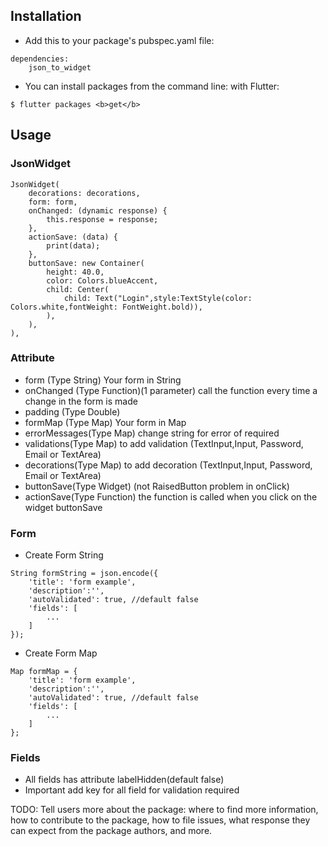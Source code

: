 <!-- 
This README describes the package. If you publish this package to pub.dev,
this README's contents appear on the landing page for your package.

For information about how to write a good package README, see the guide for
[writing package pages](https://dart.dev/guides/libraries/writing-package-pages). 

For general information about developing packages, see the Dart guide for
[creating packages](https://dart.dev/guides/libraries/create-library-packages)
and the Flutter guide for
[developing packages and plugins](https://flutter.dev/developing-packages). 
-->

## Installation

* Add this to your package's pubspec.yaml file:

```
dependencies: 
    json_to_widget
```

* You can install packages from the command line: with Flutter:

```
$ flutter packages <b>get</b>
```

## Usage

### JsonWidget

```
JsonWidget(
    decorations: decorations,
    form: form,
    onChanged: (dynamic response) {
        this.response = response;
    },
    actionSave: (data) {
        print(data);
    },
    buttonSave: new Container(
        height: 40.0,
        color: Colors.blueAccent,
        child: Center(
            child: Text("Login",style:TextStyle(color: Colors.white,fontWeight: FontWeight.bold)),
        ),
    ),
),
```

### Attribute
* form (Type String) Your form in String
* onChanged (Type Function)(1 parameter) call the function every time a change in the form is made
* padding (Type Double)
* formMap (Type Map) Your form in Map 
* errorMessages(Type Map) change string for error of required
* validations(Type Map) to add validation (TextInput,Input, Password, Email or TextArea)
* decorations(Type Map) to add decoration (TextInput,Input, Password, Email or TextArea)
* buttonSave(Type Widget) (not RaisedButton problem in onClick)
* actionSave(Type Function) the function is called when you click on the widget buttonSave

### Form
* Create Form String
```
String formString = json.encode({
    'title': 'form example',
    'description':'',
    'autoValidated': true, //default false
    'fields': [
        ...
    ]
});
```

* Create Form Map
```
Map formMap = {
    'title': 'form example',
    'description':'',
    'autoValidated': true, //default false
    'fields': [
        ...
    ]
};
```

### Fields
* All fields has attribute labelHidden(default false)
* Important add key for all field for validation required


TODO: Tell users more about the package: where to find more information, how to contribute to the
package, how to file issues, what response they can expect from the package authors, and more.
